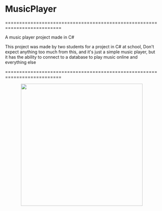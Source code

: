 # MusicPlayer

==========================================================================

A music player project made in C#

This project was made by two students for a project in C# at school, Don't expect anything too much from this, and it's just a simple music player, but it has the ability to connect to a database to play music online and everything else

==========================================================================
<p align="center">
  <img width="400" height="400" src="https://github.com/Haadty/MusicPlayer/assets/55682433/da7414aa-cb9e-4110-ae24-3ecb3fa247f6">
</p>
